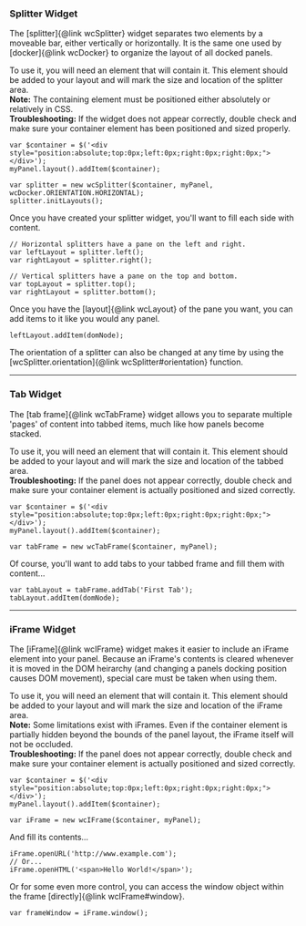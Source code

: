 ### Splitter Widget ###
The [splitter]{@link wcSplitter} widget separates two elements by a moveable bar, either vertically or horizontally. It is the same one used by [docker]{@link wcDocker} to organize the layout of all docked panels.

To use it, you will need an element that will contain it. This element should be added to your layout and will mark the size and location of the splitter area.  
**Note:** The containing element must be positioned either absolutely or relatively in CSS.  
**Troubleshooting:** If the widget does not appear correctly, double check and make sure your container element has been positioned and sized properly.

```
var $container = $('<div style="position:absolute;top:0px;left:0px;right:0px;right:0px;"></div>');
myPanel.layout().addItem($container);

var splitter = new wcSplitter($container, myPanel, wcDocker.ORIENTATION.HORIZONTAL);
splitter.initLayouts();
```

Once you have created your splitter widget, you'll want to fill each side with content.

```
// Horizontal splitters have a pane on the left and right.
var leftLayout = splitter.left();
var rightLayout = splitter.right();

// Vertical splitters have a pane on the top and bottom.
var topLayout = splitter.top();
var rightLayout = splitter.bottom();
```

Once you have the [layout]{@link wcLayout} of the pane you want, you can add items to it like you would any panel.

```
leftLayout.addItem(domNode);
```

The orientation of a splitter can also be changed at any time by using the [wcSplitter.orientation]{@link wcSplitter#orientation} function.


****
### Tab Widget ###
The [tab frame]{@link wcTabFrame} widget allows you to separate multiple 'pages' of content into tabbed items, much like how panels become stacked.

To use it, you will need an element that will contain it. This element should be added to your layout and will mark the size and location of the tabbed area.  
**Troubleshooting:** If the panel does not appear correctly, double check and make sure your container element is actually positioned and sized correctly.

```
var $container = $('<div style="position:absolute;top:0px;left:0px;right:0px;right:0px;"></div>');
myPanel.layout().addItem($container);

var tabFrame = new wcTabFrame($container, myPanel);
```

Of course, you'll want to add tabs to your tabbed frame and fill them with content...

```
var tabLayout = tabFrame.addTab('First Tab');
tabLayout.addItem(domNode);
```


****
### iFrame Widget ###
The [iFrame]{@link wcIFrame} widget makes it easier to include an iFrame element into your panel.
Because an iFrame's contents is cleared whenever it is moved in the DOM heirarchy
(and changing a panels docking position causes DOM movement), special care must
be taken when using them.

To use it, you will need an element that will contain it. This element should be added to your layout and will mark the size and location of the iFrame area.  
**Note:** Some limitations exist with iFrames. Even if the container element is partially hidden beyond the bounds of the panel layout, the iFrame itself will not be occluded.  
**Troubleshooting:** If the panel does not appear correctly, double check and make sure your container element is actually positioned and sized correctly.

```
var $container = $('<div style="position:absolute;top:0px;left:0px;right:0px;right:0px;"></div>');
myPanel.layout().addItem($container);

var iFrame = new wcIFrame($container, myPanel);
```

And fill its contents...

```
iFrame.openURL('http://www.example.com');
// Or...
iFrame.openHTML('<span>Hello World!</span>');
```

Or for some even more control, you can access the window object within the frame [directly]{@link wcIFrame#window}.

```
var frameWindow = iFrame.window();
```